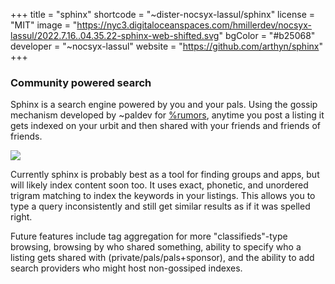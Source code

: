 +++
title = "sphinx"
shortcode = "~dister-nocsyx-lassul/sphinx"
license = "MIT"
image = "https://nyc3.digitaloceanspaces.com/hmillerdev/nocsyx-lassul/2022.7.16..04.35.22-sphinx-web-shifted.svg"
bgColor = "#b25068"
developer = "~nocsyx-lassul"
website = "https://github.com/arthyn/sphinx"
+++

### Community powered search

Sphinx is a search engine powered by you and your pals. Using the gossip mechanism developed by ~paldev for [%rumors](https://urbit.org/applications/~paldev/rumors), anytime you post a listing it gets indexed on your urbit and then shared with your friends and friends of friends.

![](https://nyc3.digitaloceanspaces.com/hmillerdev/nocsyx-lassul/2022.7.23..19.04.39-Screen%20Shot%202022-07-23%20at%202.04.05%20PM.png)

Currently sphinx is probably best as a tool for finding groups and apps, but will likely index content soon too. It uses exact, phonetic, and unordered trigram matching to index the keywords in your listings. This allows you to type a query inconsistently and still get similar results as if it was spelled right.

Future features include tag aggregation for more "classifieds"-type browsing, browsing by who shared something, ability to specify who a listing gets shared with (private/pals/pals+sponsor), and the ability to add search providers who might host non-gossiped indexes.
